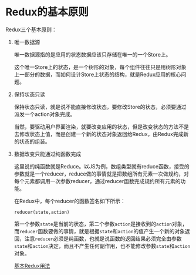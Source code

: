 # Redux的基本原则

Redux三个基本原则：

1. 唯一数据源

    唯一数据源指的是应用的状态数据应该只存储在唯一的一个Store上。

    这个唯一Store上的状态，是一个树形的对象，每个组件往往只是用树形对象上一部分的数据，而如何设计Store上状态的结构，就是Redux应用的核心问题。

2. 保持状态只读

    保持状态只读，就是说不能直接修改状态，要修改Store的状态，必须要通过派发一个action对象完成。

    当然，要驱动用户界面渲染，就要改变应用的状态，但是改变状态的方法不是去修改状态上值，而是创建一个新的状态对象返回给Redux，由Redux完成新的状态的组装。

3. 数据改变只能通过纯函数完成

    这里说的纯函数就是Reduce。以JS为例，数组类型就有reduce函数，接受的参数就是一个reducer，reduce做的事情就是把数组所有元素一次做规约，对每个元素都调用一次参数reducer，通过reducer函数完成规约所有元素的功能。

    在Redux中，每个reducer的函数签名如下所示：
    ```
    reducer(state,action)
    ```

    第一个参数`state`是当前的状态，第二个参数`action`是接收到的`action`对象，而`reducer`函数要做的事情，就是根据`state`和`action`的值产生一个新的对象返回，注意`reducer`必须是纯函数，也就是说函数的返回结果必须完全由参数`state`和`action`决定，而且不产生任何副作用，也不能修改参数`state`和`action`对象。

    [基本Redux用法](https://github.com/hungryYang/react/tree/master/redux_basic)




